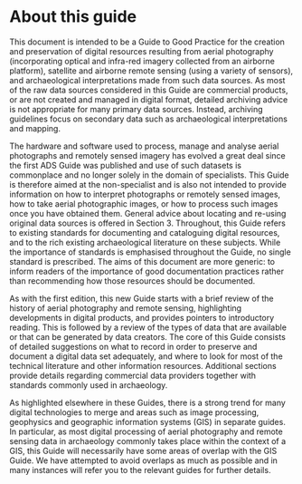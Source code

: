 # About this guide

This document is intended to be a Guide to Good Practice for the creation and preservation of digital resources resulting from aerial photography (incorporating optical and infra-red imagery collected from an airborne platform), satellite and airborne remote sensing (using a variety of sensors), and archaeological interpretations made from such data sources. As most of the raw data sources considered in this Guide are commercial products, or are not created and managed in digital format, detailed archiving advice is not appropriate for many primary data sources. Instead, archiving guidelines focus on secondary data such as archaeological interpretations and mapping.

The hardware and software used to process, manage and analyse aerial photographs and remotely sensed imagery has evolved a great deal since the first ADS Guide was published and use of such datasets is commonplace and no longer solely in the domain of specialists. This Guide is therefore aimed at the non-specialist and is also not intended to provide information on how to interpret photographs or remotely sensed images, how to take aerial photographic images, or how to process such images once you have obtained them. General advice about locating and re-using original data sources is offered in Section 3. Throughout, this Guide refers to existing standards for documenting and cataloguing digital resources, and to the rich existing archaeological literature on these subjects. While the importance of standards is emphasised throughout the Guide, no single standard is prescribed. The aims of this document are more generic: to inform readers of the importance of good documentation practices rather than recommending how those resources should be documented.

As with the first edition, this new Guide starts with a brief review of the history of aerial photography and remote sensing, highlighting developments in digital products, and provides pointers to introductory reading. This is followed by a review of the types of data that are available or that can be generated by data creators. The core of this Guide consists of detailed suggestions on what to record in order to preserve and document a digital data set adequately, and where to look for most of the technical literature and other information resources. Additional sections provide details regarding commercial data providers together with standards commonly used in archaeology.

As highlighted elsewhere in these Guides, there is a strong trend for many digital technologies to merge and areas such as image processing, geophysics and geographic information systems (GIS) in separate guides. In particular, as most digital processing of aerial photography and remote sensing data in archaeology commonly takes place within the context of a GIS, this Guide will necessarily have some areas of overlap with the GIS Guide. We have attempted to avoid overlaps as much as possible and in many instances will refer you to the relevant guides for further details.